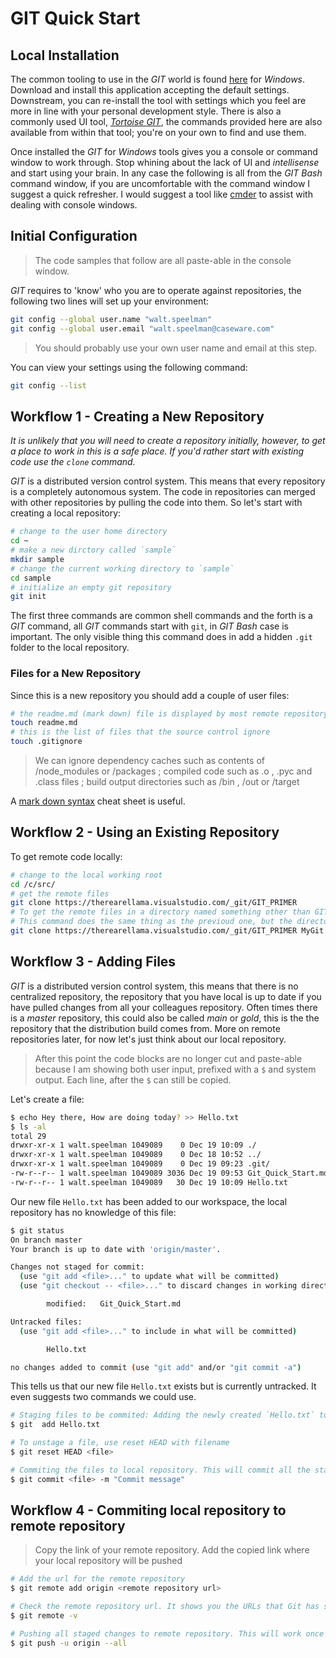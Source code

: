 # GIT Quick Start

## Local Installation

The common tooling to use in the _GIT_ world is found [here](https://git-scm.com/download/win) for _Windows_.  Download and install this application accepting the default settings.  Downstream, you can re-install the tool with settings which you feel are more in line with your personal development style.  There is also a commonly used UI tool, [_Tortoise GIT_](https://tortoisegit.org/), the commands provided here are also available from within that tool; you're on your own to find and use them.

Once installed the _GIT_ for _Windows_ tools gives you a console or command window to work through.  Stop whining about the lack of UI and _intellisense_ and start using your brain.  In any case the following is all from the _GIT Bash_ command window, if you are uncomfortable with the command window I suggest a quick refresher.  I would suggest a tool like [cmder](http://cmder.net/) to assist with dealing with console windows.

## Initial Configuration

> The code samples that follow are all paste-able in the console window.

_GIT_ requires to 'know' who you are to operate against repositories, the following two lines will set up your environment:

```bash
git config --global user.name "walt.speelman"
git config --global user.email "walt.speelman@caseware.com"
```

> You should probably use your own user name and email at this step.

You can view your settings using the following command:

```bash
git config --list
```

## Workflow 1 - Creating a New Repository


_It is unlikely that you will need to create a repository initially, however, to get a place to work in this is a *safe* place.  If you'd rather start with existing code use the `clone` command._

_GIT_ is a distributed version control system.  This means that every repository is a completely autonomous system.  The code in repositories can merged with other repositories by pulling the code into them.  So let's start with creating a local repository:

```bash
# change to the user home directory
cd ~
# make a new dirctory called `sample`
mkdir sample
# change the current working directory to `sample`
cd sample
# initialize an empty git repository
git init
```

The first three commands are common shell commands and the forth is a _GIT_ command, all _GIT_ commands start with `git`, in _GIT Bash_ case is important. The only visible thing this command does in add a hidden `.git` folder to the local repository. 

### Files for a New Repository

Since this is a new repository you should add a couple of user files:

```bash
# the readme.md (mark down) file is displayed by most remote repository tools
touch readme.md
# this is the list of files that the source control ignore
touch .gitignore
```
> We can ignore dependency caches such as contents  of /node_modules or /packages ; compiled code such as .o , .pyc and .class files ; build output directories such as /bin , /out  or /target

A [mark down syntax](https://github.com/adam-p/markdown-here/wiki/Markdown-Cheatsheet) cheat sheet is useful.

## Workflow 2 - Using an Existing Repository

To get remote code locally:

```bash
# change to the local working root
cd /c/src/
# get the remote files
git clone https://therearellama.visualstudio.com/_git/GIT_PRIMER
# To get the remote files in a directory named something other than GIT PRIMER
# This command does the same thing as the previoud one, but the directory is called MyGit
git clone https://therearellama.visualstudio.com/_git/GIT_PRIMER MyGit
```

## Workflow 3 - Adding Files

_GIT_ is a distributed version control system, this means that there is no centralized repository, the repository that you have local is up to date if you have pulled changes from all your colleagues repository. Often times there is a *master* repository, this could also be called *main* or *gold*, this is the the repository that the distribution build comes from.  More on remote repositories later, for now let's just think about our local repository.  

> After this point the code blocks are no longer cut and paste-able because I am showing both user input, prefixed with a `$` and system output.  Each line, after the `$` can still be copied.

Let's create a file:

```bash
$ echo Hey there, How are doing today? >> Hello.txt
$ ls -al
total 29
drwxr-xr-x 1 walt.speelman 1049089    0 Dec 19 10:09 ./
drwxr-xr-x 1 walt.speelman 1049089    0 Dec 18 10:52 ../
drwxr-xr-x 1 walt.speelman 1049089    0 Dec 19 09:23 .git/
-rw-r--r-- 1 walt.speelman 1049089 3036 Dec 19 09:53 Git_Quick_Start.md
-rw-r--r-- 1 walt.speelman 1049089   30 Dec 19 10:09 Hello.txt
```

Our new file `Hello.txt` has been added to our workspace, the local repository has no knowledge of this file:

```bash
$ git status
On branch master
Your branch is up to date with 'origin/master'.

Changes not staged for commit:
  (use "git add <file>..." to update what will be committed)
  (use "git checkout -- <file>..." to discard changes in working directory)

        modified:   Git_Quick_Start.md

Untracked files:
  (use "git add <file>..." to include in what will be committed)

        Hello.txt

no changes added to commit (use "git add" and/or "git commit -a")
```

This tells us that our new file `Hello.txt` exists but is currently untracked.  It even suggests two commands we could use.  

```bash
# Staging files to be commited: Adding the newly created `Hello.txt` to the local repository
$ git  add Hello.txt

# To unstage a file, use reset HEAD with filename
$ git reset HEAD <file>

# Commiting the files to local repository. This will commit all the staged files if the file is not specified.
$ git commit <file> -m "Commit message"
```

## Workflow 4 - Commiting local repository to remote repository
> Copy the link of your remote repository. Add the copied link where your local repository will be pushed
```bash
# Add the url for the remote repository
$ git remote add origin <remote repository url>

# Check the remote repository url. It shows you the URLs that Git has stored when reading and writing to the remote
$ git remote -v

# Pushing all staged changes to remote repository. This will work once the remote repository url has been setup
$ git push -u origin --all
```



